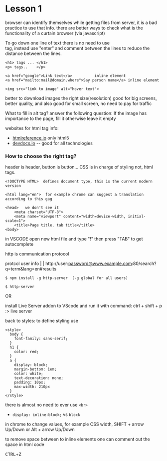 
# Lesson 1
browser can identify themselves while getting files from server, it is a bad practice to use that info. there are better ways to check what is the functionality of a curtain browser (via javascript)

To go down one line of text there is no need to use <br> tag, instead use "enter" and  comment between the lines to reduce the distance between the lines.

```
<h1> tags ... </h1>
<p> tags..    </p>

<a href="google">Link text</a>          inline element
<a href="mailto:mail@domain.where">Say person name</a> inline element

<img src="link to image" alt="hover text">
```
better to download images the right size(resolution) good for big screens, better quality, and also good for small screen, no need to pay for traffic

What to fill in alt tag?
answer the following question: If the image has importance to the page, fill it otherwise leave it empty

websites for html tag info:
  - [htmlreference.io](https://htmlreference.io) only html5
  - [devdocs.io](https://devdocs.io) -- good for all technologies

### How to choose the right tag?
header is header, button is button... CSS is in charge of styling not, html tags.

```
<!DOCTYPE HTML>  defines document type, this is the current modern version

<html lang="en">  for example chrome can suggest a translation according to this gag

<head>   we don't see it
    <meta charset="UTF-8">
    <meta name="viewport" content="width=device-width, initial-scale=1">
    <title>Page title, tab title</title>
<body>
```
in VSCODE open new html file and type "!" then press "TAB" to get autocomplete

http is communication protocol

protcol user info
  |         |
http://user:password@www.example.com:80/search?q=term&lang=en#results

```
$ npm install -g http-server  (-g global for all users)

$ http-server
```
OR

install Live Server addon to VScode and run it with command:
ctrl + shift + p :> live server

back to styles:
to define styling use
```
<style>
  body {
    font-family: sans-serif;
  }
  h1 {
    color: red;
  }
  a {
    display: block;
    margin-bottom: 1em;
    color: white;
    text-decoration: none;
    padding: 10px;
    max-width: 210px
  }
</style>
```

there is almost no need to ever use  ```<br>```

+ ```display: inline-block;``` vs ```block```

in chrome to change values, for example CSS width, SHIFT + arrow Up/Down or Alt + arrow Up/Down

to remove space between to inline elements one can comment out the space in html code
<dl>
<kbd>CTRL</kbd>+<kbd>Z</kbd>
</dl>

